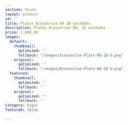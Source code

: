 ```yaml
---
section: Store
layout: product
id: ''
title: Platos Ecosunrise N9 10 unidades
description: Platos Ecosunrise N9, 10 unidades
price: 1.800,00
images:
  default:
    thumbnail:
      optimized: ''
      fallback: "/images/Ecosunrise-Plato-N9-10-U.png"
    original:
      optimized: ''
      fallback: "/images/Ecosunrise-Plato-N9-10-U.png"
  featured:
    thumbnail:
      optimized: ''
      fallback: ''
    original:
      optimized: ''
      fallback: ''
category: hogar
featured: false

---
```

